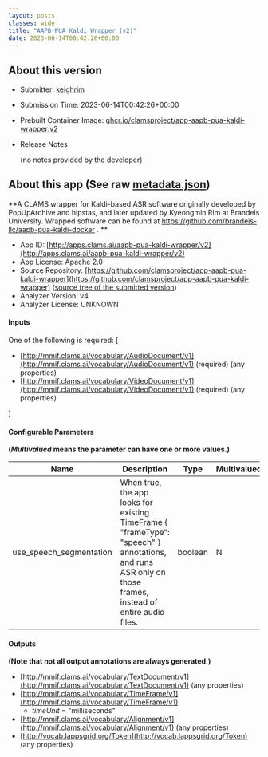 ```yaml
---
layout: posts
classes: wide
title: "AAPB-PUA Kaldi Wrapper (v2)"
date: 2023-06-14T00:42:26+00:00
---
```

## About this version

* Submitter: [keighrim](https://github.com/keighrim)
* Submission Time: 2023-06-14T00:42:26+00:00
* Prebuilt Container Image: [ghcr.io/clamsproject/app-aapb-pua-kaldi-wrapper:v2](https://github.com/clamsproject/app-aapb-pua-kaldi-wrapper/pkgs/container/app-aapb-pua-kaldi-wrapper/v2)
* Release Notes

    (no notes provided by the developer)

## About this app (See raw [metadata.json](metadata.json))

**A CLAMS wrapper for Kaldi-based ASR software originally developed by PopUpArchive and hipstas, and later updated by Kyeongmin Rim at Brandeis University. Wrapped software can be found at https://github.com/brandeis-llc/aapb-pua-kaldi-docker . **

* App ID: [http://apps.clams.ai/aapb-pua-kaldi-wrapper/v2](http://apps.clams.ai/aapb-pua-kaldi-wrapper/v2)
* App License: Apache 2.0
* Source Repository: [https://github.com/clamsproject/app-aapb-pua-kaldi-wrapper](https://github.com/clamsproject/app-aapb-pua-kaldi-wrapper) ([source tree of the submitted version](https://github.com/clamsproject/app-aapb-pua-kaldi-wrapper/tree/v2))
* Analyzer Version: v4
* Analyzer License: UNKNOWN


#### Inputs
One of the following is required: [
* [http://mmif.clams.ai/vocabulary/AudioDocument/v1](http://mmif.clams.ai/vocabulary/AudioDocument/v1)  (required)
(any properties)
* [http://mmif.clams.ai/vocabulary/VideoDocument/v1](http://mmif.clams.ai/vocabulary/VideoDocument/v1)  (required)
(any properties)


]


#### Configurable Parameters
**(_Multivalued_ means the parameter can have one or more values.)**

|Name|Description|Type|Multivalued|Default|Choices|
|----|-----------|----|-----------|-------|-------|
|use_speech_segmentation|When true, the app looks for existing TimeFrame { "frameType": "speech" } annotations, and runs ASR only on those frames, instead of entire audio files.|boolean|N|true|`false`, **_`true`_**|


#### Outputs
**(Note that not all output annotations are always generated.)**
* [http://mmif.clams.ai/vocabulary/TextDocument/v1](http://mmif.clams.ai/vocabulary/TextDocument/v1) 
(any properties)
* [http://mmif.clams.ai/vocabulary/TimeFrame/v1](http://mmif.clams.ai/vocabulary/TimeFrame/v1) 
    * _timeUnit_ = "milliseconds"
* [http://mmif.clams.ai/vocabulary/Alignment/v1](http://mmif.clams.ai/vocabulary/Alignment/v1) 
(any properties)
* [http://vocab.lappsgrid.org/Token](http://vocab.lappsgrid.org/Token) 
(any properties)
